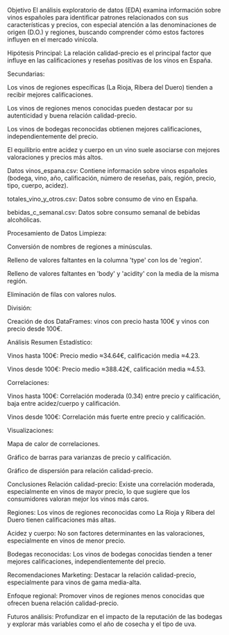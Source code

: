 Objetivo
El análisis exploratorio de datos (EDA) examina información sobre vinos españoles para identificar patrones relacionados con sus características y precios, con especial atención a las denominaciones de origen (D.O.) y regiones, buscando comprender cómo estos factores influyen en el mercado vinícola.

Hipótesis
Principal: La relación calidad-precio es el principal factor que influye en las calificaciones y reseñas positivas de los vinos en España.

Secundarias:

Los vinos de regiones específicas (La Rioja, Ribera del Duero) tienden a recibir mejores calificaciones.

Los vinos de regiones menos conocidas pueden destacar por su autenticidad y buena relación calidad-precio.

Los vinos de bodegas reconocidas obtienen mejores calificaciones, independientemente del precio.

El equilibrio entre acidez y cuerpo en un vino suele asociarse con mejores valoraciones y precios más altos.

Datos
vinos_espana.csv: Contiene información sobre vinos españoles (bodega, vino, año, calificación, número de reseñas, país, región, precio, tipo, cuerpo, acidez).

totales_vino_y_otros.csv: Datos sobre consumo de vino en España.

bebidas_c_semanal.csv: Datos sobre consumo semanal de bebidas alcohólicas.

Procesamiento de Datos
Limpieza:

Conversión de nombres de regiones a minúsculas.

Relleno de valores faltantes en la columna 'type' con los de 'region'.

Relleno de valores faltantes en 'body' y 'acidity' con la media de la misma región.

Eliminación de filas con valores nulos.

División:

Creación de dos DataFrames: vinos con precio hasta 100€ y vinos con precio desde 100€.

Análisis
Resumen Estadístico:

Vinos hasta 100€: Precio medio ≈34.64€, calificación media ≈4.23.

Vinos desde 100€: Precio medio ≈388.42€, calificación media ≈4.53.

Correlaciones:

Vinos hasta 100€: Correlación moderada (0.34) entre precio y calificación, baja entre acidez/cuerpo y calificación.

Vinos desde 100€: Correlación más fuerte entre precio y calificación.

Visualizaciones:

Mapa de calor de correlaciones.

Gráfico de barras para varianzas de precio y calificación.

Gráfico de dispersión para relación calidad-precio.

Conclusiones
Relación calidad-precio: Existe una correlación moderada, especialmente en vinos de mayor precio, lo que sugiere que los consumidores valoran mejor los vinos más caros.

Regiones: Los vinos de regiones reconocidas como La Rioja y Ribera del Duero tienen calificaciones más altas.

Acidez y cuerpo: No son factores determinantes en las valoraciones, especialmente en vinos de menor precio.

Bodegas reconocidas: Los vinos de bodegas conocidas tienden a tener mejores calificaciones, independientemente del precio.

Recomendaciones
Marketing: Destacar la relación calidad-precio, especialmente para vinos de gama media-alta.

Enfoque regional: Promover vinos de regiones menos conocidas que ofrecen buena relación calidad-precio.

Futuros análisis: Profundizar en el impacto de la reputación de las bodegas y explorar más variables como el año de cosecha y el tipo de uva.
